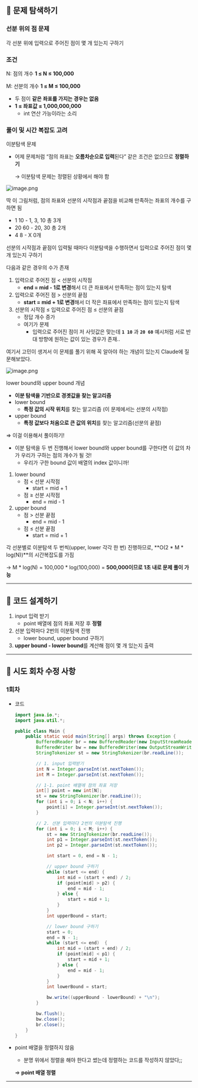 ## 📌 문제 탐색하기

### 선분 위의 점 문제

각 선분 위에 입력으로 주어진 점이 몇 개 있는지 구하기

### 조건

N: 점의 개수 **1 ≤ N ≤ 100,000**

M: 선분의 개수 **1 ≤ M ≤ 100,000**

- 두 점이 **같은 좌표를 가지는 경우는 없음**
- **1 ≤ 좌표값 ≤ 1,000,000,000**
    - int 연산 가능이라는 소리

### 풀이 및 시간 복잡도 고려

이분탐색 문제

- 어제 문제처럼 “점의 좌표는 **오름차순으로 입력**된다” 같은 조건은 없으므로 **정렬하기**

  → 이분탐색 문제는 정렬된 상황에서 해야 함


![image.png](attachment:e7c3b5c6-72e4-4357-8785-1dd29318dbeb:image.png)

딱 이 그림처럼, 점의 좌표와 선분의 시작점과 끝점을 비교해 만족하는 좌표의 개수를 구하면 됨

- 1 10 - 1, 3, 10 총 3개
- 20 60 - 20, 30 총 2개
- 4 8 - X 0개

선분의 시작점과 끝점이 입력될 때마다 이분탐색을 수행하면서 입력으로 주어진 점이 몇 개 있는지 구하기

다음과 같은 경우의 수가 존재

1. 입력으로 주어진 점 < 선분의 시작점
    - **end = mid - 1로 변경**해서 더 큰 좌표에서 만족하는 점이 있는지 탐색
2. 입력으로 주어진 점 > 선분의 끝점
    - **start = mid + 1로 변경**해서 더 작은 좌표에서 만족하는 점이 있는지 탐색
3. 선분의 시작점 ≤ 입력으로 주어진 점 ≤ 선분의 끝점
    - 정답 개수 증가
    - 여기가 문제
        - 입력으로 주어진 점이 저 사잇값은 맞는데 **`1 10`** 과 **`20 60`** 예시처럼 서로 반대 방향에 원하는 값이 있는 경우가 존재..

여기서 고민이 생겨서 이 문제를 풀기 위해 꼭 알아야 하는 개념이 있는지 Claude에 질문해보았다.

![image.png](attachment:2f1facb0-988b-46fd-9855-98310917930e:image.png)

lower bound와 upper bound 개념

- **이분 탐색을 기반으로 경곗값을 찾는 알고리즘**
- lower bound
    - **특정 값의 시작 위치**를 찾는 알고리즘 (이 문제에서는 선분의 시작점)
- upper bound
    - **특정 값보다 처음으로 큰 값의 위치**를 찾는 알고리즘(선분의 끝점)

⇒ 이걸 이용해서 풀이하기!

- 이분 탐색을 두 번 진행해서 lower bound와 upper bound를 구한다면 이 값의 차가 우리가 구하는 점의 개수가 될 것!
    - 우리가 구한 bound 값이 배열의 index 값이니까!

1. lower bound
    - 점 < 선분 시작점
        - start = mid + 1
    - 점 ≥ 선분 시작점
        - end = mid - 1
2. upper bound
    - 점 > 선분 끝점
        - end = mid - 1
    - 점 ≤ 선분 끝점
        - start = mid + 1

각 선분별로 이분탐색 두 번씩(upper, lower 각각 한 번) 진행하므로, **O(2 * M * log(N))**의 시간복잡도를 가짐

→ M * log(N) = 100,000 * log(100,000) = **500,000이므로 1초 내로 문제 풀이 가능**

---

## 📌 코드 설계하기

1. input 입력 받기
    - point 배열에 점의 좌표 저장 후 **정렬**
2. 선분 입력마다 2번의 이분탐색 진행
    - lower bound, upper bound 구하기
3. **upper bound - lower bound**를 계산해 점이 몇 개 있는지 출력

---

## 📌 시도 회차 수정 사항

### 1회차

- 코드

    ```java
    import java.io.*;
    import java.util.*;
    
    public class Main {
        public static void main(String[] args) throws Exception {
            BufferedReader br = new BufferedReader(new InputStreamReader(System.in));
            BufferedWriter bw = new BufferedWriter(new OutputStreamWriter(System.out));
            StringTokenizer st = new StringTokenizer(br.readLine());
    
            // 1. input 입력받기
            int N = Integer.parseInt(st.nextToken());
            int M = Integer.parseInt(st.nextToken());
    
            // 1-1. point 배열에 점의 좌표 저장
            int[] point = new int[N];
            st = new StringTokenizer(br.readLine());
            for (int i = 0; i < N; i++) {
                point[i] = Integer.parseInt(st.nextToken());
            }
    
            // 2. 선분 입력마다 2번의 이분탐색 진행
            for (int i = 0; i < M; i++) {
                st = new StringTokenizer(br.readLine());
                int p1 = Integer.parseInt(st.nextToken());
                int p2 = Integer.parseInt(st.nextToken());
    
                int start = 0, end = N - 1;
    
                // upper bound 구하기
                while (start <= end) {
                    int mid = (start + end) / 2;
                    if (point[mid] > p2) {
                        end = mid - 1;
                    } else {
                        start = mid + 1;
                    }
                }
                int upperBound = start;
    
                // lower bound 구하기
                start = 0;
                end = N - 1;
                while (start <= end)  {
                    int mid = (start + end) / 2;
                    if (point[mid] < p1) {
                        start = mid + 1;
                    } else {
                        end = mid - 1;
                    }
                }
                int lowerBound = start;
    
                bw.write((upperBound - lowerBound) + "\n");
            }
    
            bw.flush();
            bw.close();
            br.close();
        }
    } 
    ```

- point 배열을 정렬하지 않음
    - 분명 위에서 정렬을 해야 한다고 썼는데 정렬하는 코드를 작성하지 않았다;;

  ⇒ **point 배열 정렬**


---
